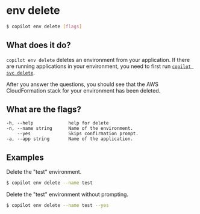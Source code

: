 # env delete
```bash
$ copilot env delete [flags]
```

## What does it do?
`copilot env delete` deletes an environment from your application. If there are running applications in your environment, you need to first run [`copilot svc delete`](../commands/svc-delete.md).

After you answer the questions, you should see that the AWS CloudFormation stack for your environment has been deleted.

## What are the flags?
```
-h, --help             help for delete
-n, --name string      Name of the environment.
    --yes              Skips confirmation prompt.
-a, --app string       Name of the application.
```

## Examples
Delete the "test" environment.
```bash
$ copilot env delete --name test 
```
Delete the "test" environment without prompting.
```bash
$ copilot env delete --name test --yes
```
